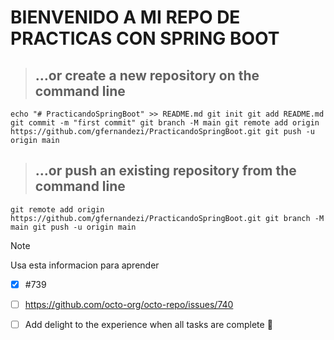 
# BIENVENIDO A MI REPO DE PRACTICAS CON SPRING BOOT

> ## …or create a new repository on the command line
``
echo "# PracticandoSpringBoot" >> README.md
git init
git add README.md
git commit -m "first commit"
git branch -M main
git remote add origin https://github.com/gfernandezi/PracticandoSpringBoot.git
git push -u origin main
``

> ## …or push an existing repository from the command line
``
git remote add origin https://github.com/gfernandezi/PracticandoSpringBoot.git
git branch -M main
git push -u origin main
``
<!-- This content will not appear in the rendered Markdown -->

> [!NOTE]
> Usa esta informacion para aprender

- [x] #739
- [ ] https://github.com/octo-org/octo-repo/issues/740
- [ ] Add delight to the experience when all tasks are complete :tada:


[^1]: My reference.
[^2]: To add line breaks within a footnote, prefix new lines with 2 spaces.
  This is a second line.
